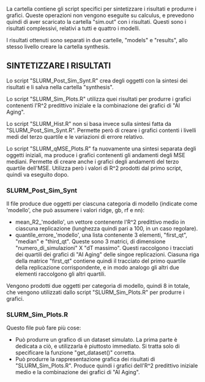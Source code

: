 La cartella contiene gli script specifici per sintetizzare i risultati e produrre i grafici. Queste operazioni non vengono eseguite su calculus, e prevedono quindi di aver scaricato la cartella "sim.out" con i risultati. Questi sono i risultati complessivi, relativi a tutti e quattro i modelli.

I risultati ottenuti sono separati in due cartelle, "models" e "results", allo stesso livello creare la cartella synthesis. 

## SINTETIZZARE I RISULTATI ##

Lo script "SLURM_Post_Sim_Synt.R" crea degli oggetti con la sintesi dei risultati e li salva nella cartella "synthesis".

Lo script "SLURM_Sim_Plots.R" utilizza quei risultati per produrre i grafici contenenti l'R^2 predittivo iniziale e la combinazione dei grafici di "AI Aging".

Lo script "SLURM_Hist.R" non si basa invece sulla sintesi fatta da "SLURM_Post_Sim_Synt.R". Permette però di creare i grafici contenti i livelli medi del terzo quartile e le variazioni di errore relativo.

Lo script "SLURM_qMSE_Plots.R" fa nuovamente una sintesi separata degli oggetti iniziali, ma produce i grafici contenenti gli andamenti degli MSE mediani. Permette di creare anche i grafici degli andamenti del terzo quartile dell'MSE. Utilizza però i valori di R^2 prodotti dal primo script, quindi va eseguito dopo.

### SLURM_Post_Sim_Synt
Il file produce due oggetti per ciascuna categoria di modello (indicate come 'modello', che può assumere i valori ridge, gb, rf e nn):
- mean_R2_'modello', un vettore contenente l'R^2 predittivo medio in ciascuna replicazione (lunghezza quindi pari a 100, in un caso regolare).
- quantile_errore_'modello', una lista contenente 3 elementi, "first_qt", "median" e "third_qt". Queste sono 3 matrici, di dimensione "numero_di_simulazioni" X "dT massimo". Questi raccolgono i tracciati dei quartili dei grafici di "AI Aging" delle singoe replicazioni. Ciasuna riga della matrice "first_qt" contiene quindi il tracciato del primo quartile della replicazione corrispondente, e in modo analogo gli altri due elementi raccolgono gli altri quartili.

Vengono prodotti due oggetti per categoria di modello, quindi 8 in totale, che vengono utilizzati dallo script "SLURM_Sim_Plots.R" per produrre i grafici.

### SLURM_Sim_Plots.R
Questo file può fare più cose:
- Può produrre un grafico di un dataset simulato. La prima parte è dedicata a ciò, e utilizzarla è piuttosto immediato. Si tratta solo di specificare la funzione "get_dataset()" corretta.
- Può produrre la rappresentazione grafica dei risultati di "SLURM_Sim_Plots.R". Produce quindi i grafici dell'R^2 predittivo iniziale medio e la combinazione dei grafici di "AI Aging".







